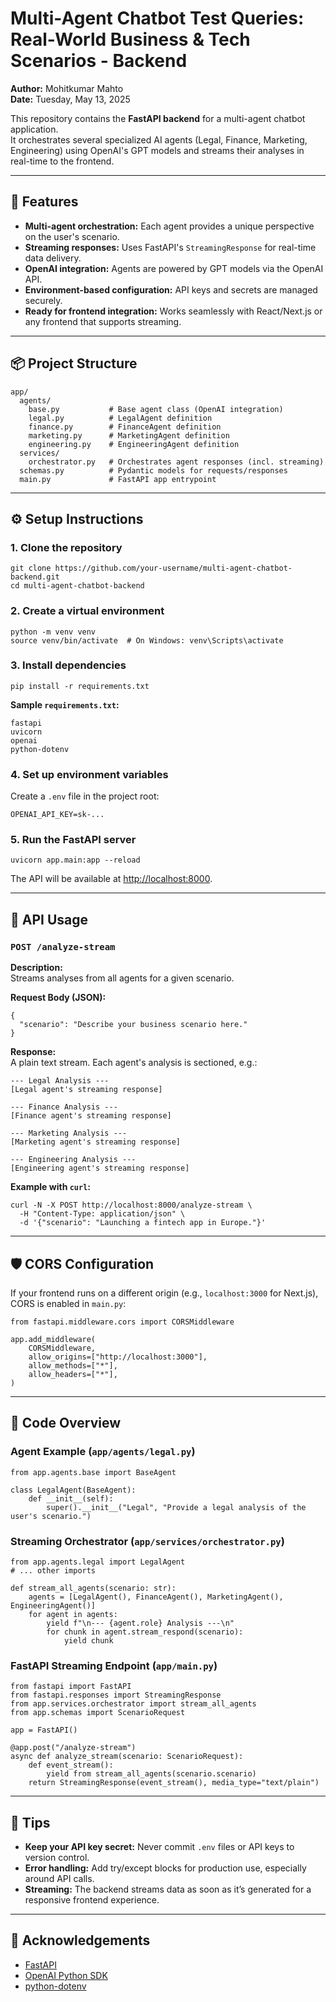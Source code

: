 
# Multi-Agent Chatbot Test Queries: Real-World Business & Tech Scenarios - Backend

**Author:** Mohitkumar Mahto  
**Date:** Tuesday, May 13, 2025

This repository contains the **FastAPI backend** for a multi-agent chatbot application.  
It orchestrates several specialized AI agents (Legal, Finance, Marketing, Engineering) using OpenAI's GPT models and streams their analyses in real-time to the frontend.

---

## 🚀 Features

- **Multi-agent orchestration:** Each agent provides a unique perspective on the user's scenario.
- **Streaming responses:** Uses FastAPI's `StreamingResponse` for real-time data delivery.
- **OpenAI integration:** Agents are powered by GPT models via the OpenAI API.
- **Environment-based configuration:** API keys and secrets are managed securely.
- **Ready for frontend integration:** Works seamlessly with React/Next.js or any frontend that supports streaming.

---

## 📦 Project Structure

```
app/
  agents/
    base.py           # Base agent class (OpenAI integration)
    legal.py          # LegalAgent definition
    finance.py        # FinanceAgent definition
    marketing.py      # MarketingAgent definition
    engineering.py    # EngineeringAgent definition
  services/
    orchestrator.py   # Orchestrates agent responses (incl. streaming)
  schemas.py          # Pydantic models for requests/responses
  main.py             # FastAPI app entrypoint
```

---

## ⚙️ Setup Instructions

### 1. Clone the repository

```
git clone https://github.com/your-username/multi-agent-chatbot-backend.git
cd multi-agent-chatbot-backend
```

### 2. Create a virtual environment

```
python -m venv venv
source venv/bin/activate  # On Windows: venv\Scripts\activate
```

### 3. Install dependencies

```
pip install -r requirements.txt
```

**Sample `requirements.txt`:**
```
fastapi
uvicorn
openai
python-dotenv
```

### 4. Set up environment variables

Create a `.env` file in the project root:

```
OPENAI_API_KEY=sk-...
```

### 5. Run the FastAPI server

```
uvicorn app.main:app --reload
```

The API will be available at [http://localhost:8000](http://localhost:8000).

---

## 🔑 API Usage

### `POST /analyze-stream`

**Description:**  
Streams analyses from all agents for a given scenario.

**Request Body (JSON):**
```
{
  "scenario": "Describe your business scenario here."
}
```

**Response:**  
A plain text stream. Each agent's analysis is sectioned, e.g.:

```
--- Legal Analysis ---
[Legal agent's streaming response]

--- Finance Analysis ---
[Finance agent's streaming response]

--- Marketing Analysis ---
[Marketing agent's streaming response]

--- Engineering Analysis ---
[Engineering agent's streaming response]
```

**Example with `curl`:**
```
curl -N -X POST http://localhost:8000/analyze-stream \
  -H "Content-Type: application/json" \
  -d '{"scenario": "Launching a fintech app in Europe."}'
```

---

## 🛡️ CORS Configuration

If your frontend runs on a different origin (e.g., `localhost:3000` for Next.js),  
CORS is enabled in `main.py`:

```
from fastapi.middleware.cors import CORSMiddleware

app.add_middleware(
    CORSMiddleware,
    allow_origins=["http://localhost:3000"],
    allow_methods=["*"],
    allow_headers=["*"],
)
```

---

## 🧠 Code Overview

### Agent Example (`app/agents/legal.py`)
```
from app.agents.base import BaseAgent

class LegalAgent(BaseAgent):
    def __init__(self):
        super().__init__("Legal", "Provide a legal analysis of the user's scenario.")
```

### Streaming Orchestrator (`app/services/orchestrator.py`)
```
from app.agents.legal import LegalAgent
# ... other imports

def stream_all_agents(scenario: str):
    agents = [LegalAgent(), FinanceAgent(), MarketingAgent(), EngineeringAgent()]
    for agent in agents:
        yield f"\n--- {agent.role} Analysis ---\n"
        for chunk in agent.stream_respond(scenario):
            yield chunk
```

### FastAPI Streaming Endpoint (`app/main.py`)
```
from fastapi import FastAPI
from fastapi.responses import StreamingResponse
from app.services.orchestrator import stream_all_agents
from app.schemas import ScenarioRequest

app = FastAPI()

@app.post("/analyze-stream")
async def analyze_stream(scenario: ScenarioRequest):
    def event_stream():
        yield from stream_all_agents(scenario.scenario)
    return StreamingResponse(event_stream(), media_type="text/plain")
```

---

## 📝 Tips

- **Keep your API key secret:** Never commit `.env` files or API keys to version control.
- **Error handling:** Add try/except blocks for production use, especially around API calls.
- **Streaming:** The backend streams data as soon as it’s generated for a responsive frontend experience.

---



## 🙏 Acknowledgements

- [FastAPI](https://fastapi.tiangolo.com/)
- [OpenAI Python SDK](https://github.com/openai/openai-python)
- [python-dotenv](https://github.com/theskumar/python-dotenv)


